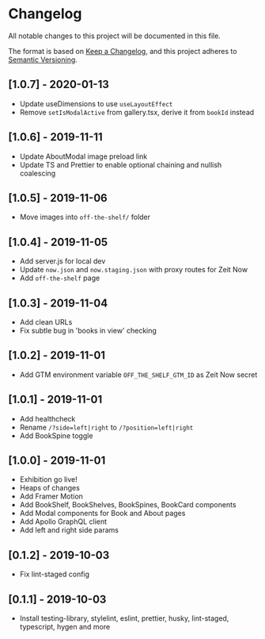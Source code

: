 # Changelog

All notable changes to this project will be documented in this file.

The format is based on [Keep a Changelog](https://keepachangelog.com/en/1.0.0/),
and this project adheres to [Semantic Versioning](https://semver.org/spec/v2.0.0.html).

## [1.0.7] - 2020-01-13

- Update useDimensions to use `useLayoutEffect`
- Remove `setIsModalActive` from gallery.tsx, derive it from `bookId` instead

## [1.0.6] - 2019-11-11

- Update AboutModal image preload link
- Update TS and Prettier to enable optional chaining and nullish coalescing

## [1.0.5] - 2019-11-06

- Move images into `off-the-shelf/` folder

## [1.0.4] - 2019-11-05

- Add server.js for local dev
- Update `now.json` and `now.staging.json` with proxy routes for Zeit Now
- Add `off-the-shelf` page

## [1.0.3] - 2019-11-04

- Add clean URLs
- Fix subtle bug in 'books in view' checking

## [1.0.2] - 2019-11-01

- Add GTM environment variable `OFF_THE_SHELF_GTM_ID` as Zeit Now secret

## [1.0.1] - 2019-11-01

- Add healthcheck
- Rename `/?side=left|right` to `/?position=left|right`
- Add BookSpine toggle

## [1.0.0] - 2019-11-01

- Exhibition go live!
- Heaps of changes
- Add Framer Motion
- Add BookShelf, BookShelves, BookSpines, BookCard components
- Add Modal components for Book and About pages
- Add Apollo GraphQL client
- Add left and right side params

## [0.1.2] - 2019-10-03

- Fix lint-staged config

## [0.1.1] - 2019-10-03

- Install testing-library, stylelint, eslint, prettier, husky, lint-staged, typescript, hygen and more

